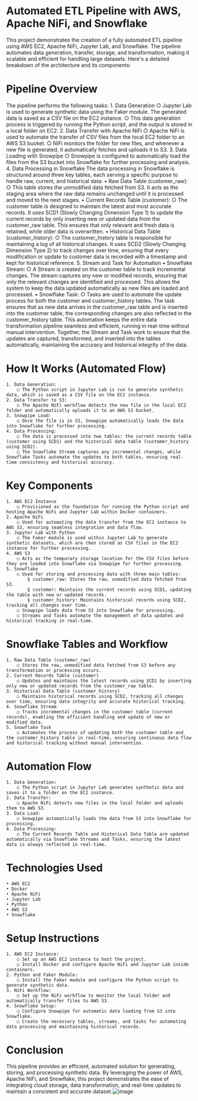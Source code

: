 # Automated ETL Pipeline with AWS, Apache NiFi, and Snowflake
This project demonstrates the creation of a fully automated ETL pipeline using AWS EC2, Apache NiFi, Jupyter Lab, and Snowflake. The pipeline automates data generation, transfer, storage, and transformation, making it scalable and efficient for handling large datasets. Here's a detailed breakdown of the architecture and its components:

# Pipeline Overview
The pipeline performs the following tasks:
	1. Data Generation
		○ Jupyter Lab is used to generate synthetic data using the Faker module. The generated data is saved as a CSV file on the EC2 instance.
		○ This data generation process is triggered by running the Python script, and the output is stored in a local folder on EC2.
	2. Data Transfer with Apache NiFi
		○ Apache NiFi is used to automate the transfer of CSV files from the local EC2 folder to an AWS S3 bucket.
		○ NiFi monitors the folder for new files, and whenever a new file is generated, it automatically fetches and uploads it to S3.
	3. Data Loading with Snowpipe
		○ Snowpipe is configured to automatically load the files from the S3 bucket into Snowflake for further processing and analysis.
	4. Data Processing in Snowflake
	The data processing in Snowflake is structured around three key tables, each serving a specific purpose to handle raw, current, and historical data:
		• Raw Data Table (customer_raw):
			○ This table stores the unmodified data fetched from S3. It acts as the staging area where the raw data remains unchanged until it is processed and moved to the next stages.
		• Current Records Table (customer):
			○ The customer table is designed to maintain the latest and most accurate records. It uses SCD1 (Slowly Changing Dimension Type 1) to update the current records by only inserting new or updated data from the customer_raw table. This ensures that only relevant and fresh data is retained, while older data is overwritten.
		• Historical Data Table (customer_history):
			○ The customer_history table is responsible for maintaining a log of all historical changes. It uses SCD2 (Slowly Changing Dimension Type 2) to track changes over time, ensuring that every modification or update to customer data is recorded with a timestamp and kept for historical reference.
	5. Stream and Task for Automation
		• Snowflake Stream:
			○ A Stream is created on the customer table to track incremental changes. The stream captures any new or modified records, ensuring that only the relevant changes are identified and processed. This allows the system to keep the data updated automatically as new files are loaded and processed.
		• Snowflake Task:
			○ Tasks are used to automate the update process for both the customer and customer_history tables. The task ensures that as new data arrives in the customer_raw table and is inserted into the customer table, the corresponding changes are also reflected in the customer_history table. This automation keeps the entire data transformation pipeline seamless and efficient, running in real-time without manual intervention.
	Together, the Stream and Task work to ensure that the updates are captured, transformed, and inserted into the tables automatically, maintaining the accuracy and historical integrity of the data.
	
# How It Works (Automated Flow)
	1. Data Generation:
		○ The Python script in Jupyter Lab is run to generate synthetic data, which is saved as a CSV file on the EC2 instance.
	2. Data Transfer to S3:
		○ The Apache NiFi workflow detects the new file in the local EC2 folder and automatically uploads it to an AWS S3 bucket.
	3. Snowpipe Load:
		○ Once the file is in S3, Snowpipe automatically loads the data into Snowflake for further processing.
	4. Data Processing:
		○ The data is processed into two tables: the current records table (customer using SCD1) and the historical data table (customer_history using SCD2).
		○ The Snowflake Stream captures any incremental changes, while Snowflake Tasks automate the updates to both tables, ensuring real-time consistency and historical accuracy.
	
# Key Components
	1. AWS EC2 Instance
		○ Provisioned as the foundation for running the Python script and hosting Apache NiFi and Jupyter Lab within Docker containers.
	2. Apache NiFi
		○ Used for automating the data transfer from the EC2 instance to AWS S3, ensuring seamless integration and data flow.
	3. Jupyter Lab with Python
		○ The Faker module is used within Jupyter Lab to generate synthetic datasets, which are then stored as CSV files in the EC2 instance for further processing.
	4. AWS S3
		○ Acts as the temporary storage location for the CSV files before they are loaded into Snowflake via Snowpipe for further processing.
	5. Snowflake
		○ Used for storing and processing data with three main tables: 
			§ customer_raw: Stores the raw, unmodified data fetched from S3.
			§ customer: Maintains the current records using SCD1, updating the table with new or updated records.
			§ customer_history: Maintains historical records using SCD2, tracking all changes over time.
		○ Snowpipe loads data from S3 into Snowflake for processing.
		○ Streams and Tasks automate the management of data updates and historical tracking in real-time.

# Snowflake Tables and Workflow
	1. Raw Data Table (customer_raw)
		○ Stores the raw, unmodified data fetched from S3 before any transformation or processing occurs.
	2. Current Records Table (customer)
		○ Updates and maintains the latest records using SCD1 by inserting only new or updated records from the customer_raw table.
	3. Historical Data Table (customer_history)
		○ Maintains historical records using SCD2, tracking all changes over time, ensuring data integrity and accurate historical tracking.
	4. Snowflake Stream
		○ Tracks incremental changes in the customer table (current records), enabling the efficient handling and update of new or modified data.
	5. Snowflake Task
		○ Automates the process of updating both the customer table and the customer_history table in real-time, ensuring continuous data flow and historical tracking without manual intervention.

# Automation Flow
	1. Data Generation:
		○ The Python script in Jupyter Lab generates synthetic data and saves it to a folder on the EC2 instance.
	2. Data Transfer:
		○ Apache NiFi detects new files in the local folder and uploads them to AWS S3.
	3. Data Load:
		○ Snowpipe automatically loads the data from S3 into Snowflake for processing.
	4. Data Processing:
		○ The Current Records Table and Historical Data Table are updated automatically via Snowflake Streams and Tasks, ensuring the latest data is always reflected in real-time.

# Technologies Used
	• AWS EC2
	• Docker
	• Apache NiFi
	• Jupyter Lab
	• Python
	• AWS S3
	• Snowflake

# Setup Instructions
	1. AWS EC2 Instance:
		○ Set up an AWS EC2 instance to host the project.
		○ Install Docker and configure Apache NiFi and Jupyter Lab inside containers.
	2. Python and Faker Module:
		○ Install the Faker module and configure the Python script to generate synthetic data.
	3. NiFi Workflow:
		○ Set up the NiFi workflow to monitor the local folder and automatically transfer files to AWS S3.
	4. Snowflake Setup:
		○ Configure Snowpipe for automatic data loading from S3 into Snowflake.
		○ Create the necessary tables, streams, and tasks for automating data processing and maintaining historical records.

# Conclusion
This pipeline provides an efficient, automated solution for generating, storing, and processing synthetic data. By leveraging the power of AWS, Apache NiFi, and Snowflake, this project demonstrates the ease of integrating cloud storage, data transformation, and real-time updates to maintain a consistent and accurate dataset.![image](https://github.com/user-attachments/assets/1e676388-346b-4d72-945b-56f813b574f5)
